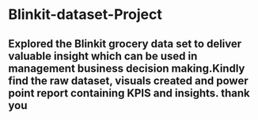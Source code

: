 # Blinkit-dataset-Project

## Explored the Blinkit grocery data set to deliver valuable insight which can be used in management business decision making.Kindly find the raw dataset, visuals created and power point report containing KPIS and insights. thank you

